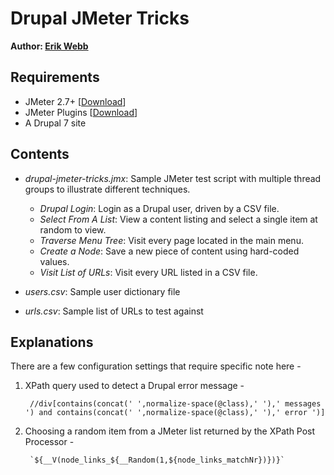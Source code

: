 # Drupal JMeter Tricks #

**Author: [Erik Webb](http://erikwebb.net/)**

## Requirements ##

- JMeter 2.7+ [[Download](https://jmeter.apache.org/download_jmeter.cgi)]
- JMeter Plugins [[Download](https://code.google.com/p/jmeter-plugins/)]
- A Drupal 7 site

## Contents ##

- *drupal-jmeter-tricks.jmx*: Sample JMeter test script with multiple thread groups to illustrate different techniques.

  - *Drupal Login*: Login as a Drupal user, driven by a CSV file.
  - *Select From A List*: View a content listing and select a single item at random to view.
  - *Traverse Menu Tree*: Visit every page located in the main menu.
  - *Create a Node*: Save a new piece of content using hard-coded values.
  - *Visit List of URLs*: Visit every URL listed in a CSV file.

- *users.csv*: Sample user dictionary file
- *urls.csv*: Sample list of URLs to test against

## Explanations ##

There are a few configuration settings that require specific note here -

1. XPath query used to detect a Drupal error message -

        //div[contains(concat(' ',normalize-space(@class),' '),' messages ') and contains(concat(' ',normalize-space(@class),' '),' error ')]

1. Choosing a random item from a JMeter list returned by the XPath Post Processor -

        `${__V(node_links_${__Random(1,${node_links_matchNr})})}`

